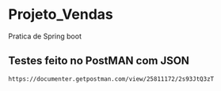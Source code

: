 # Projeto_Vendas
Pratica de Spring boot

## Testes feito no PostMAN com JSON
```
https://documenter.getpostman.com/view/25811172/2s93JtQ3zT
```
